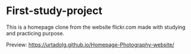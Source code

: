 # First-study-project
This is a homepage clone from the website flickr.com made with studying and practicing purpose.

Preview: https://urtadolg.github.io/Homepage-Photography-website/
